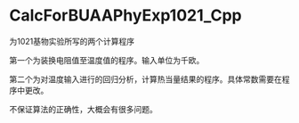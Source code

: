 # CalcForBUAAPhyExp1021_Cpp
为1021基物实验所写的两个计算程序

第一个为装换电阻值至温度值的程序。输入单位为千欧。

第二个为对温度输入进行的回归分析，计算热当量结果的程序。具体常数需要在程序中更改。

不保证算法的正确性，大概会有很多问题。
